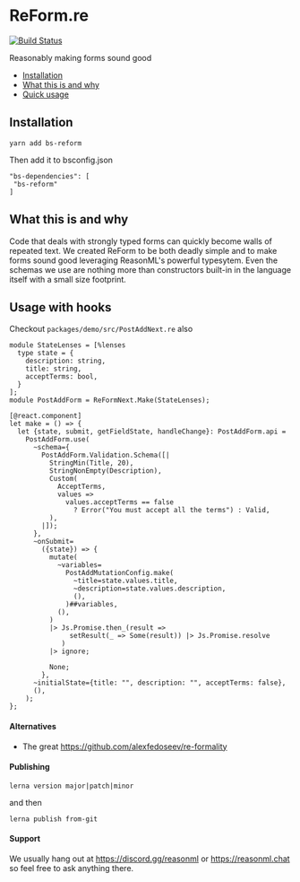# ReForm.re

[![Build Status](https://app.bitrise.io/app/7a8015b7814278c9/status.svg?token=dAyLaVmb7EOTtNXLitKKlg&branch=master)](https://app.bitrise.io/app/7a8015b7814278c9)

Reasonably making forms sound good

* [Installation](#installation)
* [What this is and why](#what-this-is-and-why)
* [Quick usage](#usage)

## Installation

```
yarn add bs-reform
```

Then add it to bsconfig.json

```
"bs-dependencies": [
 "bs-reform"
]
```

## What this is and why
Code that deals with strongly typed forms can quickly become walls of repeated text.
We created ReForm to be both deadly simple and to make forms sound good leveraging ReasonML's powerful typesytem.
Even the schemas we use are nothing more than constructors built-in in the language itself with a small size footprint.

## Usage with hooks

Checkout `packages/demo/src/PostAddNext.re` also

```reason
module StateLenses = [%lenses
  type state = {
    description: string,
    title: string,
    acceptTerms: bool,
  }
];
module PostAddForm = ReFormNext.Make(StateLenses);

[@react.component]
let make = () => {
  let {state, submit, getFieldState, handleChange}: PostAddForm.api =
    PostAddForm.use(
      ~schema={
        PostAddForm.Validation.Schema([|
          StringMin(Title, 20),
          StringNonEmpty(Description),
          Custom(
            AcceptTerms,
            values =>
              values.acceptTerms == false
                ? Error("You must accept all the terms") : Valid,
          ),
        |]);
      },
      ~onSubmit=
        ({state}) => {
          mutate(
            ~variables=
              PostAddMutationConfig.make(
                ~title=state.values.title,
                ~description=state.values.description,
                (),
              )##variables,
            (),
          )
          |> Js.Promise.then_(result =>
               setResult(_ => Some(result)) |> Js.Promise.resolve
             )
          |> ignore;

          None;
        },
      ~initialState={title: "", description: "", acceptTerms: false},
      (),
    );
};
```

#### Alternatives
- The great https://github.com/alexfedoseev/re-formality

#### Publishing

```
lerna version major|patch|minor
```

and then

```
lerna publish from-git
```

#### Support

We usually hang out at https://discord.gg/reasonml or https://reasonml.chat so feel free to ask anything there.

